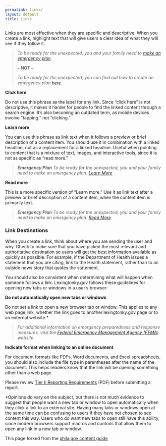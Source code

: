 ```yaml
---
permalink: links/
layout: default
title: Links
---
```


Links are most effective when they are specific and descriptive. When you create a link, highlight text that will give users a clear idea of what they will see if they follow it.

> *To be ready for the unexpected, you and your family need to [make an emergency plan](#).*
>
> **– NOT –**
>
> *To be ready for the unexpected, you can find out how to create an emergency plan [here](#).*

**Click here**

Do not use this phrase as the label for any link. Since “click here” is not descriptive, it makes it harder for people to find the linked content through a search engine. It’s also becoming an outdated term, as mobile devices involve “tapping,” not “clicking.”

**Learn more**

You can use this phrase as link text when it follows a preview or brief description of a content item. You should use it in combination with a linked headline, not as a replacement for a linked headline. Useful when pointing to content that is a mixture of text, images, and interactive tools, since it is not as specific as “read more.”
>**_Emergency Plan_**
>*To be ready for the unexpected, you and your family need to make an emergency plan.*
>*[Learn More](#)*

**Read more**

This is a more specific version of “Learn more.” Use it as link text after a preview or brief description of a content item, when the content item is primarily text.
>**_Emergency Plan_**
>*To be ready for the unexpected, you and your family need to make an emergency plan.*
>*[Read More](#)*

### Link Destinations

When you create a link, think about where you are sending the user and why. Check to make sure that you have picked the most relevant and authoritative destination so users will get the best information available as quickly as possible. For example, if the Department of Health issues a statement that you are citing, link to the Health statement, rather than to an outside news story that quotes the statement.

You should also be consistent when determining what will happen when someone follows a link. Lexingtonky.gov follows these guidelines for opening new tabs or windows in a user’s browser:

**Do not automatically open new tabs or windows**

Do not set a link to open a new browser tab or window. This applies to any web page link, whether the link goes to another lexingtonky.gov page or to an external website.*

> *For additional information on emergency preparedness and response measures, visit the [Federal Emergency Management Agency (FEMA)](#) website.*

**Indicate format when linking to an online document**

For document formats like PDFs, Word documents, and Excel spreadsheets, you should also include the file type in parentheses after the name of the document. This helps readers know that the link will be opening something other than a web page.

Please review [Tier II Reporting Requirements](#) (PDF) before submitting a report.


*Opinions do vary on the subject, but there is not much evidence to suggest that people want a new tab or window to open automatically when they click a link to an external site. Having many tabs or windows open at the same time can be confusing to users if they have not chosen to see content this way. Users who do want new tabs to open still have this ability, since modern browsers support macros and controls that allow them to open any link in a new tab or window.

This page forked from the [phila.gov content guide](https://alpha.phila.gov/content-style-guide/links/)
